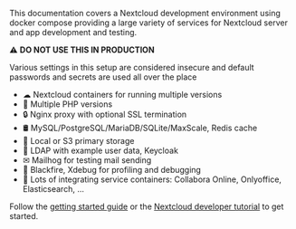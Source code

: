 This documentation covers a Nextcloud development environment using docker compose providing a large variety of services for Nextcloud server and app development and testing.

⚠ **DO NOT USE THIS IN PRODUCTION** 

Various settings in this setup are considered insecure and default passwords and secrets are used all over the place

- ☁ Nextcloud containers for running multiple versions
- 🐘 Multiple PHP versions
- 🔒 Nginx proxy with optional SSL termination
- 🛢️ MySQL/PostgreSQL/MariaDB/SQLite/MaxScale, Redis cache
- 💾 Local or S3 primary storage
- 👥 LDAP with example user data, Keycloak
- ✉ Mailhog for testing mail sending
- 🚀 Blackfire, Xdebug for profiling and debugging
- 📄 Lots of integrating service containers: Collabora Online, Onlyoffice, Elasticsearch, ...

Follow the [getting started guide](https://juliusknorr.github.io/nextcloud-docker-dev/basics/getting-started/) or the [Nextcloud developer tutorial](https://nextcloud.com/developer/) to get started.